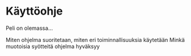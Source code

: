 # Käyttöohje

Peli on olemassa...



Miten ohjelma suoritetaan, miten eri toiminnallisuuksia käytetään Minkä muotoisia 
syötteitä ohjelma hyväksyy
